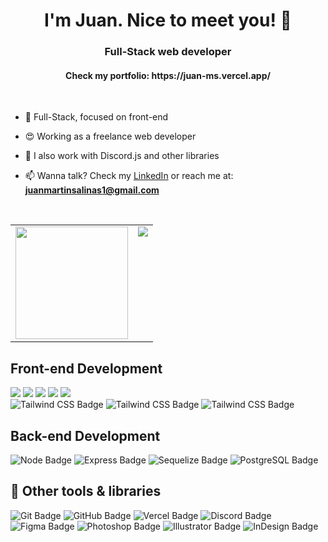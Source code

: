 <h1 align="center">I'm Juan. Nice to meet you! 👋</h1>
<h3 align="center">Full-Stack web developer</h3>
<h4 align="center">Check my portfolio: https://juan-ms.vercel.app/</h4>

<br>

- 🎨 Full-Stack, focused on front-end

- 😍 Working as a freelance web developer

- 🤖 I also work with Discord.js and other libraries

- 📫 Wanna talk? Check my [LinkedIn](https://www.linkedin.com/in/juanmartinsalinas) or reach me at: **juanmartinsalinas1@gmail.com**

<br>

<table>
  <tr>
    <td valign="top"><img height="180em" src="https://github-readme-stats.vercel.app/api?username=JuanMartinSalinas&show_icons=true&hide_border=true&&count_private=true&include_all_commits=true&theme=merko&hide_stars=false" /></td>
    <td valign="top"><img src="https://github-readme-stats.vercel.app/api/top-langs/?username=JuanMartinSalinas&theme=merko&card_width=300em)](https://github.com/JuanMartinSalinas/JuanMartinSalinas/github-readme-stats"/></td>
  </tr>
</table>



## Front-end Development
<p>
    <img src="https://img.shields.io/badge/HTML5-E34F26?style=for-the-badge&logo=html5&logoColor=white">
    <img src="https://img.shields.io/badge/CSS3-1572B6?style=for-the-badge&logo=css3&logoColor=white">
    <img src="https://img.shields.io/badge/React-20232A?style=for-the-badge&logo=react&logoColor=61DAFB">
    <img src="https://img.shields.io/badge/redux-79689e?style=for-the-badge&logo=redux&logoColor=white">
    <img src="https://img.shields.io/badge/zustand-8f5043?style=for-the-badge&logo=zustand&logoColor=white">
    <br/>
    <img src="https://img.shields.io/badge/TailwindCSS-06B6D4?style=for-the-badge&logo=tailwindcss&logoColor=white" alt="Tailwind CSS Badge">
    <img src="https://img.shields.io/badge/vite-875cbf?style=for-the-badge&logo=vite&logoColor=white" alt="Tailwind CSS Badge">
    <img src="https://img.shields.io/badge/three-black?style=for-the-badge&logo=three.js&logoColor=white" alt="Tailwind CSS Badge">
</p>

## Back-end Development
<p>
    <img src="https://img.shields.io/badge/Node-69b74e?style=for-the-badge&logo=node.js&logoColor=white" alt="Node Badge">
    <img src="https://img.shields.io/badge/Express-darkgrey?style=for-the-badge&logo=express&logoColor=white" alt="Express Badge">
    <img src="https://img.shields.io/badge/sequelize-08b2f0?style=for-the-badge&logo=sequelize&logoColor=white" alt="Sequelize Badge">
    <img src="https://img.shields.io/badge/postgresql-blue?style=for-the-badge&logo=postgresql&logoColor=white" alt="PostgreSQL Badge">
    <br/>

</p>


## 🚀 Other tools & libraries 
<p>
  <img src="https://img.shields.io/badge/Git-F05032?style=for-the-badge&logo=git&logoColor=white" alt="Git Badge">
  <img src="https://img.shields.io/badge/GitHub-2b2b2b?style=for-the-badge&logo=github&logoColor=white" alt="GitHub Badge">
  <img src="https://img.shields.io/badge/Vercel-black?style=for-the-badge&logo=vercel&logoColor=white" alt="Vercel Badge">
  <img src="https://img.shields.io/badge/discord.js-gray?style=for-the-badge&logo=discord&logoColor=white" alt="Discord Badge">
  <br>
  <img src="https://img.shields.io/badge/Figma-009144?style=for-the-badge&logo=figma&logoColor=white" alt="Figma Badge">
      <img src="https://img.shields.io/badge/photoshop-2fa3f7?style=for-the-badge&logo=adobephotoshop&logoColor=white" alt="Photoshop Badge">
    <img src="https://img.shields.io/badge/illustrator-f79500?style=for-the-badge&logo=adobeillustrator&logoColor=white" alt="Illustrator Badge">
    <img src="https://img.shields.io/badge/indesign-f73163?style=for-the-badge&logo=adobeindesign&logoColor=white" alt="InDesign Badge">


</p>
